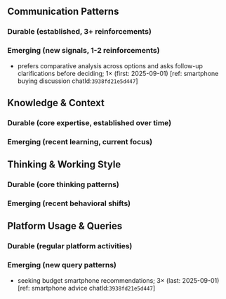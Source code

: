 ## Communication Patterns
### Durable (established, 3+ reinforcements)

### Emerging (new signals, 1-2 reinforcements)
- prefers comparative analysis across options and asks follow-up clarifications before deciding; 1× (first: 2025-09-01) [ref: smartphone buying discussion chatId:`3938fd21e5d447`]

## Knowledge & Context
### Durable (core expertise, established over time)

### Emerging (recent learning, current focus)

## Thinking & Working Style
### Durable (core thinking patterns)

### Emerging (recent behavioral shifts)

## Platform Usage & Queries
### Durable (regular platform activities)

### Emerging (new query patterns)
- seeking budget smartphone recommendations; 3× (last: 2025-09-01) [ref: smartphone advice chatId:`3938fd21e5d447`]